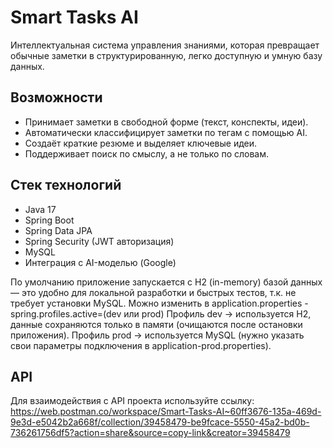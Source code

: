 # Smart Tasks AI

Интеллектуальная система управления знаниями, которая превращает обычные заметки в структурированную, легко доступную и умную базу данных.

## Возможности
- Принимает заметки в свободной форме (текст, конспекты, идеи).
- Автоматически классифицирует заметки по тегам с помощью AI.
- Создаёт краткие резюме и выделяет ключевые идеи.
- Поддерживает поиск по смыслу, а не только по словам.

## Стек технологий
- Java 17
- Spring Boot
- Spring Data JPA
- Spring Security (JWT авторизация)
- MySQL
- Интеграция с AI-моделью (Google)


По умолчанию приложение запускается с H2 (in-memory) базой данных — это удобно для локальной разработки и быстрых тестов, т.к. не требует установки MySQL.
Можно изменить в application.properties - spring.profiles.active=(dev или prod)
Профиль dev → используется H2, данные сохраняются только в памяти (очищаются после остановки приложения).
Профиль prod → используется MySQL (нужно указать свои параметры подключения в application-prod.properties).

## API
Для взаимодействия с API проекта используйте ссылку:
https://web.postman.co/workspace/Smart-Tasks-AI~60ff3676-135a-469d-9e3d-e5042b2a668f/collection/39458479-be9fcace-5550-45a2-bd0b-736261756df5?action=share&source=copy-link&creator=39458479
